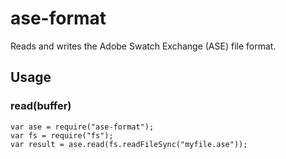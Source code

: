 ase-format
==========

Reads and writes the Adobe Swatch Exchange (ASE) file format.

Usage
-----

### read(buffer)

```
var ase = require("ase-format");
var fs = require("fs");
var result = ase.read(fs.readFileSync("myfile.ase"));
```
